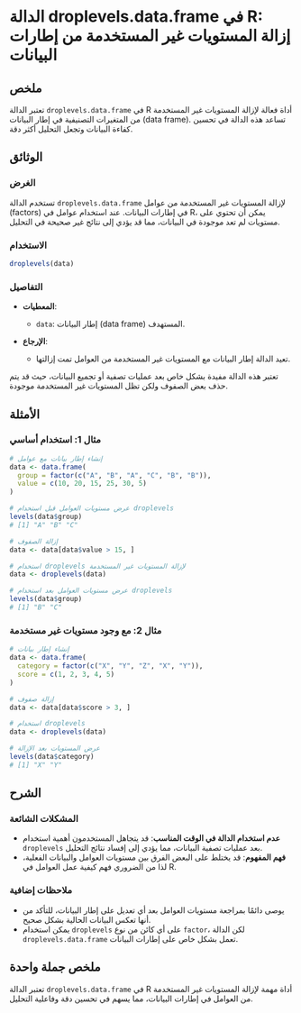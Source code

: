 <!--
Meta Description: # الدالة droplevels.data.frame في R: إزالة المستويات غير المستخدمة من إطارات البيانات ## ملخص تعتبر الدالة `droplevels.data.frame` في R أداة فعالة لإز...
Meta Keywords: data, droplevels, البيانات, الدالة, frame
-->

# الدالة droplevels.data.frame في R: إزالة المستويات غير المستخدمة من إطارات البيانات

## ملخص
تعتبر الدالة `droplevels.data.frame` في R أداة فعالة لإزالة المستويات غير المستخدمة من المتغيرات التصنيفية في إطار البيانات (data frame). تساعد هذه الدالة في تحسين كفاءة البيانات وتجعل التحليل أكثر دقة.

## الوثائق
### الغرض
تستخدم الدالة `droplevels.data.frame` لإزالة المستويات غير المستخدمة من عوامل (factors) في إطارات البيانات. عند استخدام عوامل في R، يمكن أن تحتوي على مستويات لم تعد موجودة في البيانات، مما قد يؤدي إلى نتائج غير صحيحة في التحليل.

### الاستخدام
```R
droplevels(data)
```

### التفاصيل
- **المعطيات**: 
  - `data`: إطار البيانات (data frame) المستهدف.
  
- **الإرجاع**: 
  - تعيد الدالة إطار البيانات مع المستويات غير المستخدمة من العوامل تمت إزالتها.

تعتبر هذه الدالة مفيدة بشكل خاص بعد عمليات تصفية أو تجميع البيانات، حيث قد يتم حذف بعض الصفوف ولكن تظل المستويات غير المستخدمة موجودة.

## الأمثلة
### مثال 1: استخدام أساسي
```R
# إنشاء إطار بيانات مع عوامل
data <- data.frame(
  group = factor(c("A", "B", "A", "C", "B", "B")),
  value = c(10, 20, 15, 25, 30, 5)
)

# عرض مستويات العوامل قبل استخدام droplevels
levels(data$group)
# [1] "A" "B" "C"

# إزالة الصفوف
data <- data[data$value > 15, ]

# استخدام droplevels لإزالة المستويات غير المستخدمة
data <- droplevels(data)

# عرض مستويات العوامل بعد استخدام droplevels
levels(data$group)
# [1] "B" "C"
```

### مثال 2: مع وجود مستويات غير مستخدمة
```R
# إنشاء إطار بيانات
data <- data.frame(
  category = factor(c("X", "Y", "Z", "X", "Y")),
  score = c(1, 2, 3, 4, 5)
)

# إزالة صفوف
data <- data[data$score > 3, ]

# استخدام droplevels
data <- droplevels(data)

# عرض المستويات بعد الإزالة
levels(data$category)
# [1] "X" "Y"
```

## الشرح
### المشكلات الشائعة
- **عدم استخدام الدالة في الوقت المناسب**: قد يتجاهل المستخدمون أهمية استخدام `droplevels` بعد عمليات تصفية البيانات، مما يؤدي إلى إفساد نتائج التحليل.
- **فهم المفهوم**: قد يختلط على البعض الفرق بين مستويات العوامل والبيانات الفعلية، لذا من الضروري فهم كيفية عمل العوامل في R.

### ملاحظات إضافية
- يوصى دائمًا بمراجعة مستويات العوامل بعد أي تعديل على إطار البيانات، للتأكد من أنها تعكس البيانات الحالية بشكل صحيح.
- يمكن استخدام `droplevels` على أي كائن من نوع `factor`، لكن الدالة `droplevels.data.frame` تعمل بشكل خاص على إطارات البيانات.

## ملخص جملة واحدة
تعتبر الدالة `droplevels.data.frame` في R أداة مهمة لإزالة المستويات غير المستخدمة من العوامل في إطارات البيانات، مما يسهم في تحسين دقة وفاعلية التحليل.